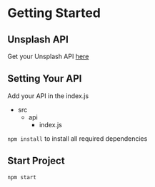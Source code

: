 # Getting Started

## Unsplash API

Get your Unsplash API [here](https://unsplash.com/developers)

## Setting Your API

Add your API in the index.js

- src
  - api
    - index.js
    
`npm install` to install all required dependencies

## Start Project

`npm start`
